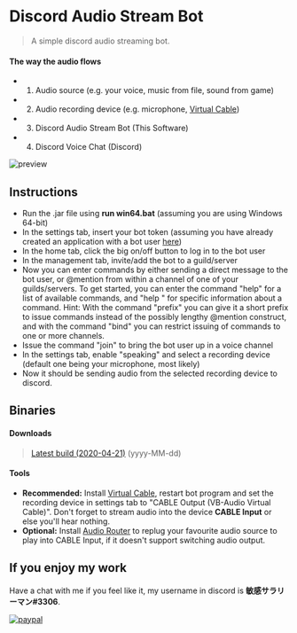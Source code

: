 # Discord Audio Stream Bot
>A simple discord audio streaming bot.

#### The way the audio flows
* 1. Audio source (e.g. your voice, music from file, sound from game)
* 2. Audio recording device (e.g. microphone, [Virtual Cable](https://www.vb-audio.com/Cable/index.htm))
* 3. Discord Audio Stream Bot (This Software)
* 4. Discord Voice Chat (Discord)

![preview](https://drive.google.com/uc?export=download&id=0B6898q95NTM3aG5JU3E3YjdiSk0)

## Instructions
* Run the .jar file using **run win64.bat** (assuming you are using Windows 64-bit)
* In the settings tab, insert your bot token (assuming you have already created an application with a bot user [here](https://discordapp.com/developers/applications))
* In the home tab, click the big on/off button to log in to the bot user
* In the management tab, invite/add the bot to a guild/server
* Now you can enter commands by either sending a direct message to the bot user, or @mention from within a channel of one of your guilds/servers. To get started, you can enter the command "help" for a list of available commands, and "help <some command name here>" for specific information about a command. Hint: With the command "prefix" you can give it a short prefix to issue commands instead of the possibly lengthy @mention construct, and with the command "bind" you can restrict issuing of commands to one or more channels.
* Issue the command "join" to bring the bot user up in a voice channel
* In the settings tab, enable "speaking" and select a recording device (default one being your microphone, most likely)
* Now it should be sending audio from the selected recording device to discord.

## Binaries
#### Downloads
>[Latest build (2020-04-21)](https://drive.google.com/uc?export=download&id=0B6898q95NTM3eGxoSVljMlM3ekk) (yyyy-MM-dd)

#### Tools
* **Recommended:** Install [Virtual Cable](https://www.vb-audio.com/Cable/index.htm), restart bot program and set the recording device in settings tab to "CABLE Output (VB-Audio Virtual Cable)". Don't forget to stream audio into the device **CABLE Input** or else you'll hear nothing.
* **Optional:** Install [Audio Router](https://github.com/audiorouterdev/audio-router) to replug your favourite audio source to play into CABLE Input, if it doesn't support switching audio output.

## If you enjoy my work
Have a chat with me if you feel like it, my username in discord is **敏感サラリーマン#3306**.

[![paypal](https://www.paypalobjects.com/en_US/i/btn/btn_donateCC_LG.gif)](https://goo.gl/x3BXFW)
